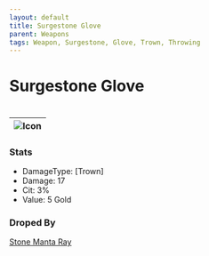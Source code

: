 ```yaml
---
layout: default
title: Surgestone Glove
parent: Weapons
tags: Weapon, Surgestone, Glove, Trown, Throwing
---
```


# Surgestone Glove
#
| ![Icon](https://raw.githubusercontent.com/RickLugtigheid/SupernovaMod/main/Items/Weapons/PreHardmode/SurgestoneGlove.png) |
| ------ |

### Stats
- DamageType: [Trown]
- Damage: 17
- Cit: 3%
- Value: 5 Gold

### Droped By
[Stone Manta Ray](https://ricklugtigheid.github.io/SupernovaMod/docs/npcs/bosses/stone_manta_ray)